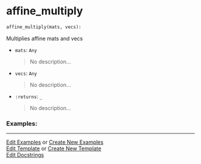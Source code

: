 # <a id="McUtils.Numputils.VectorOps.affine_multiply">affine_multiply</a>

```python
affine_multiply(mats, vecs): 
```
Multiplies affine mats and vecs
- `mats`: `Any`
    >No description...
- `vecs`: `Any`
    >No description...
- `:returns`: `_`
    >No description... 

### Examples: 


___

[Edit Examples](https://github.com/McCoyGroup/References/edit/gh-pages/Documentation/examples/McUtils/Numputils/VectorOps/affine_multiply.md) or 
[Create New Examples](https://github.com/McCoyGroup/References/new/gh-pages/?filename=Documentation/examples/McUtils/Numputils/VectorOps/affine_multiply.md) <br/>
[Edit Template](https://github.com/McCoyGroup/References/edit/gh-pages/Documentation/templates/McUtils/Numputils/VectorOps/affine_multiply.md) or 
[Create New Template](https://github.com/McCoyGroup/References/new/gh-pages/?filename=Documentation/templates/McUtils/Numputils/VectorOps/affine_multiply.md) <br/>
[Edit Docstrings](https://github.com/McCoyGroup/McUtils/edit/master/Numputils/VectorOps.py?message=Update%20Docs)